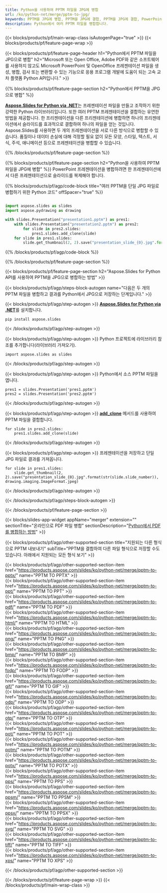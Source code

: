 ```yaml
---
title: Python을 사용하여 PPTM 파일을 JPG에 병합
url: /ko/python-net/merge/pptm-to-jpg/
keywords: PPTM을 JPG에 병합, PPTM을 JPG에 결합, PPTM을 JPG에 결합, PowerPoint, Presentation, JPG, Python, Aspose
description: Python에서 여러 PPTM 파일을 병합합니다.
---
```


{{< blocks/products/pf/main-wrap-class isAutogenPage="true" >}}
{{< blocks/products/pf/feature-page-wrap >}}

{{< blocks/products/pf/feature-page-header h1="Python에서 PPTM 파일을 JPG으로 병합" h2="Microsoft 또는 Open Office, Adobe PDF와 같은 소프트웨어를 사용하지 않고도 Microsoft PowerPoint 및 OpenOffice 프레젠테이션 파일을 생성, 병합, 검사 또는 변환할 수 있는 기능으로 응용 프로그램 개발에 도움이 되는 고속 교차 플랫폼 Python API입니다." >}}

{{% blocks/products/pf/feature-page-section h2="Python에서 PPTM을 JPG으로 병합" %}}

[**Aspose.Slides for Python via .NET**](https://products.aspose.com/slides/ko/python-net/)는 프레젠테이션 파일을 만들고 조작하기 위한 강력한 Python 라이브러리입니다. 또한 여러 PPTM 프레젠테이션을 결합하는 유연한 방법을 제공합니다. 한 프리젠테이션을 다른 프리젠테이션에 병합하면 하나의 프리젠테이션에서 슬라이드를 효과적으로 결합하여 하나의 파일을 얻는 것입니다. Aspose.Slides를 사용하면 두 개의 프레젠테이션을 서로 다른 방식으로 병합할 수 있습니다. 품질이나 데이터 손실에 대해 걱정할 필요 없이 모든 모양, 스타일, 텍스트, 서식, 주석, 애니메이션 등으로 프레젠테이션을 병합할 수 있습니다.

{{% /blocks/products/pf/feature-page-section %}}

{{% blocks/products/pf/feature-page-section  h2="Python을 사용하여 PPTM 파일을 JPG에 병합" %}}
PowerPoint 프레젠테이션을 병합하려면 한 프레젠테이션에서 다른 프레젠테이션으로 슬라이드를 복제해야 합니다.

{{% blocks/products/pf/agp/code-block title="여러 PPTM을 단일 JPG 파일로 병합하기 위한 Python 코드" offSpacer="true" %}}

```python

import aspose.slides as slides
import aspose.pydrawing as drawing

with slides.Presentation("presentation1.pptm") as pres1:
    with slides.Presentation("presentation2.pptm") as pres2:
        for slide in pres2.slides:
            pres1.slides.add_clone(slide)
    for slide in pres1.slides:
        slide.get_thumbnail(2, 2).save("presentation_slide_{0}.jpg".format(str(slide.slide_number)), drawing.imaging.ImageFormat.jpeg)
```


{{% /blocks/products/pf/agp/code-block %}}

{{% /blocks/products/pf/feature-page-section %}}

{{< blocks/products/pf/feature-page-section  h2="Aspose.Slides for Python API를 사용하여 PPTM을 JPG으로 병합하는 방법" >}}

{{< blocks/products/pf/agp/steps-block-autogen name="다음은 두 개의 PPTM 파일을 병합하고 결과를 Python에서 JPG으로 저장하는 단계입니다." >}}

{{< blocks/products/pf/agp/step-autogen >}}
[**Aspose.Slides for Python via .NET**](https://products.aspose.com/slides/ko/python-net/)를 설치합니다.
```
pip install aspose.slides
```
{{< /blocks/products/pf/agp/step-autogen >}}

{{< blocks/products/pf/agp/step-autogen >}}
Python 프로젝트에 라이브러리 참조를 추가합니다(라이브러리 가져오기).
```
import aspose.slides as slides
```
{{< /blocks/products/pf/agp/step-autogen >}}

{{< blocks/products/pf/agp/step-autogen >}}
Python에서 소스 PPTM 파일을 엽니다.
```
pres1 = slides.Presentation('pres1.pptm')
pres2 = slides.Presentation('pres2.pptm')
```
{{< /blocks/products/pf/agp/step-autogen >}}

{{< blocks/products/pf/agp/step-autogen >}}
[**add_clone**](https://reference.aspose.com/slides/python-net/aspose.slides/islidecollection/#methods) 메서드를 사용하여 PPTM 파일을 결합합니다.
```
for slide in pres2.slides:
    pres1.slides.add_clone(slide)
```
{{< /blocks/products/pf/agp/step-autogen >}}

{{< blocks/products/pf/agp/step-autogen >}}
프레젠테이션을 저장하고 단일 JPG 파일로 결과를 가져옵니다.
```
for slide in pres1.slides:
    slide.get_thumbnail(2, 2).save("presentation_slide_{0}.jpg".format(str(slide.slide_number)), drawing.imaging.ImageFormat.jpeg)
```

{{< /blocks/products/pf/agp/step-autogen >}}

{{< /blocks/products/pf/agp/steps-block-autogen >}}

{{< /blocks/products/pf/feature-page-section >}}

{{< blocks/slides-app-widget  appName="merger" extension="" sectionTitle="온라인으로 PDF 파일 병합" sectionDescription="[Python에서 PDF를 병합하는 방법](https://products.aspose.com/slides/ko/python-net/merge/pdf/)" >}}

{{< blocks/products/pf/agp/other-supported-section title="지원되는 다른 형식으로 PPTM 내보내기" subTitle="PPTM을 결합하여 다른 파일 형식으로 저장할 수도 있습니다. 아래에서 지원되는 모든 형식 보기" >}}

{{< blocks/products/pf/agp/other-supported-section-item href="https://products.aspose.com/slides/ko/python-net/merge/pptm-to-pptx/" name="PPTM TO PPTX" >}}  
{{< blocks/products/pf/agp/other-supported-section-item href="https://products.aspose.com/slides/ko/python-net/merge/pptm-to-ppt/" name="PPTM TO PPT" >}}  
{{< blocks/products/pf/agp/other-supported-section-item href="https://products.aspose.com/slides/ko/python-net/merge/pptm-to-pdf/" name="PPTM TO PDF" >}}  
{{< blocks/products/pf/agp/other-supported-section-item href="https://products.aspose.com/slides/ko/python-net/merge/pptm-to-html/" name="PPTM TO HTML" >}}  
{{< blocks/products/pf/agp/other-supported-section-item href="https://products.aspose.com/slides/ko/python-net/merge/pptm-to-png/" name="PPTM TO PNG" >}}  
{{< blocks/products/pf/agp/other-supported-section-item href="https://products.aspose.com/slides/ko/python-net/merge/pptm-to-bmp/" name="PPTM TO BMP" >}}  
{{< blocks/products/pf/agp/other-supported-section-item href="https://products.aspose.com/slides/ko/python-net/merge/pptm-to-fodp/" name="PPTM TO FODP" >}}  
{{< blocks/products/pf/agp/other-supported-section-item href="https://products.aspose.com/slides/ko/python-net/merge/pptm-to-gif/" name="PPTM TO GIF" >}}  
{{< blocks/products/pf/agp/other-supported-section-item href="https://products.aspose.com/slides/ko/python-net/merge/pptm-to-odp/" name="PPTM TO ODP" >}}  
{{< blocks/products/pf/agp/other-supported-section-item href="https://products.aspose.com/slides/ko/python-net/merge/pptm-to-otp/" name="PPTM TO OTP" >}}  
{{< blocks/products/pf/agp/other-supported-section-item href="https://products.aspose.com/slides/ko/python-net/merge/pptm-to-pot/" name="PPTM TO POT" >}}  
{{< blocks/products/pf/agp/other-supported-section-item href="https://products.aspose.com/slides/ko/python-net/merge/pptm-to-potm/" name="PPTM TO POTM" >}}  
{{< blocks/products/pf/agp/other-supported-section-item href="https://products.aspose.com/slides/ko/python-net/merge/pptm-to-potx/" name="PPTM TO POTX" >}}  
{{< blocks/products/pf/agp/other-supported-section-item href="https://products.aspose.com/slides/ko/python-net/merge/pptm-to-pps/" name="PPTM TO PPS" >}}  
{{< blocks/products/pf/agp/other-supported-section-item href="https://products.aspose.com/slides/ko/python-net/merge/pptm-to-ppsm/" name="PPTM TO PPSM" >}}  
{{< blocks/products/pf/agp/other-supported-section-item href="https://products.aspose.com/slides/ko/python-net/merge/pptm-to-ppsx/" name="PPTM TO PPSX" >}}  
{{< blocks/products/pf/agp/other-supported-section-item href="https://products.aspose.com/slides/ko/python-net/merge/pptm-to-svg/" name="PPTM TO SVG" >}}  
{{< blocks/products/pf/agp/other-supported-section-item href="https://products.aspose.com/slides/ko/python-net/merge/pptm-to-tiff/" name="PPTM TO TIFF" >}}  
{{< blocks/products/pf/agp/other-supported-section-item href="https://products.aspose.com/slides/ko/python-net/merge/pptm-to-xps/" name="PPTM TO XPS" >}}  


{{< /blocks/products/pf/agp/other-supported-section >}}

{{< /blocks/products/pf/feature-page-wrap >}}
{{< /blocks/products/pf/main-wrap-class >}}
